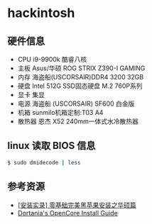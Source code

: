 # hackintosh

## 硬件信息

* CPU    i9-9900k 酷睿八核
* 主板    Asus/华硕 ROG STRIX Z390-I GAMING  
* 内存    海盗船(USCORSAIR)DDR4 3200 32GB
* 硬盘    Intel 512G  SSD固态硬盘 M.2 760P系列 
* 显卡    集显
* 电源    海盗船 (USCORSAIR) SF600 白金版
* 机箱    sunmilo机箱定制:T03 A4
* 散热器  恩杰 X52 240mm一体式水冷散热器

## linux 读取 BIOS 信息

```sh
$ sudo dmidecode | less
```

## 参考资源

* [\[安装实录\] 零基础完美黑苹果安装之华硕篇](https://zhuanlan.zhihu.com/p/55991446)
* [Dortania's OpenCore Install Guide](https://dortania.github.io/OpenCore-Install-Guide/)
